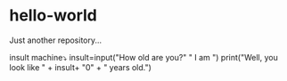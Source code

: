 # hello-world
Just another repository...

insult machine⤵
insult=input("How old are you?" " I am ")
print("Well, you look like " + insult+ "0" + " years old.")
